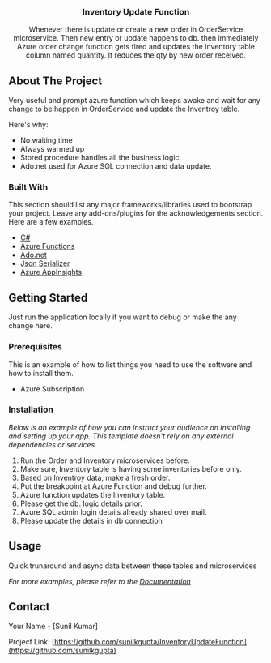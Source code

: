 
<br/>
<div align="center">

<h3 align="center">Inventory Update Function</h3>
<p align="center">
Whenever there is update or create a new order in OrderService microservice. Then new entry or update happens to db. then immediately Azure order change function gets fired and updates the Inventory table column named quantity. It reduces the qty by new order received.


  


</p>
</div>

## About The Project

Very useful and prompt azure function which keeps awake and wait for any change to be happen in OrderService and update the Inventroy table.

Here's why:

- No waiting time
- Always warmed up
- Stored procedure handles all the business logic.
- Ado.net used for Azure SQL connection and data update.


### Built With

This section should list any major frameworks/libraries used to bootstrap your project. Leave any add-ons/plugins for the acknowledgements section. Here are a few examples.

- [C#](https://learn.microsoft.com/)
- [Azure Functions](www.portal.azure.com)
- [Ado.net](https://learn.microsoft.com/)
- [Json Serializer](https://learn.microsoft.com/)
- [Azure AppInsights](https://learn.microsoft.com/)
## Getting Started

Just run the application locally if you want to debug or make the any change here.
### Prerequisites

This is an example of how to list things you need to use the software and how to install them.

- Azure Subscription
### Installation

_Below is an example of how you can instruct your audience on installing and setting up your app. This template doesn't rely on any external dependencies or services._

1. Run the Order and Inventory microservices before.
2. Make sure, Inventory table is having some inventories before only.
3. Based on Inventroy data, make a fresh order.
4. Put the breakpoint at Azure Function and debug further.
5. Azure function updates the Inventory table.
6. Please get the db. logic details prior.
7. Azure SQL admin login details already shared over mail.
8. Please update the details in db connection
   
## Usage

Quick trunaround and async data between these tables and microservices

_For more examples, please refer to the [Documentation](https://portal.azure.com)_
## Contact

Your Name - [Sunil Kumar]

Project Link: [https://github.com/sunilkgupta/InventoryUpdateFunction](https://github.com/sunilkgupta)
